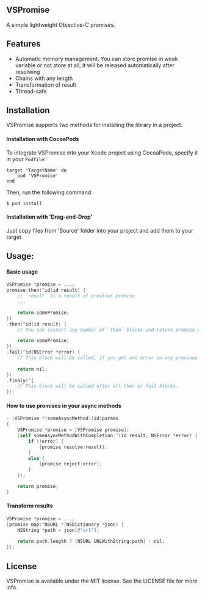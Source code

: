 ## VSPromise

A simple lightweight Objective-C promises.

## Features

  - Automatic memory management. You can store promise in weak variable or not store at all, it will be released automatically after resolwing
  - Chains with any length 
  - Transformation of result
  - Thread-safe

## Installation

VSPromise supports two methods for installing the library in a project.

#### Installation with CocoaPods

To integrate VSPromise into your Xcode project using CocoaPods, specify it in your `Podfile`:

```shell
target 'TargetName' do
    pod 'VSPromise'
end
```

Then, run the following command:

```shell
$ pod install
```

#### Installation with 'Drag-and-Drop'

Just copy files from 'Source' folder into your project and add them to your target.

## Usage:
#### Basic usage
```objective-c
VSPromise *promise = ...;
promise.then(^id(id result) {
    // `result` is a result of previous promise
    ...

    return somePromise;
})
.then(^id(id result) {
    // You can instert any number of `then` blocks and return promise or nil

    return somePromise;
})
.fail(^id(NSError *error) {
    // This block will be called, if you get and error in any previous `then` block
    
    return nil;
})
.finaly(^{
    // This block will be called after all then or fail blocks.
});
```

#### How to use promises in your async methods
```objective-c
- (VSPromise *)someAsyncMethod:(id)params
{
    VSPromise *promise = [VSPromise promise];
    [self someAsyncMethodWithCompletion:^(id result, NSError *error) { 
        if (!error) {
            [promise resolve:result];
        }
        else {
            [promise reject:error];
        }
    });

    return promise;
}
```

#### Transform results
```objective-c
VSPromise *promise = ...;
[promise map:^NSURL *(NSDictionary *json) {
    NSString *path = json[@"url"];
    
    return path.length ? [NSURL URLWithString:path] : nil;
}];
```

## License
VSPromise is available under the MIT license. See the LICENSE file for more info.
